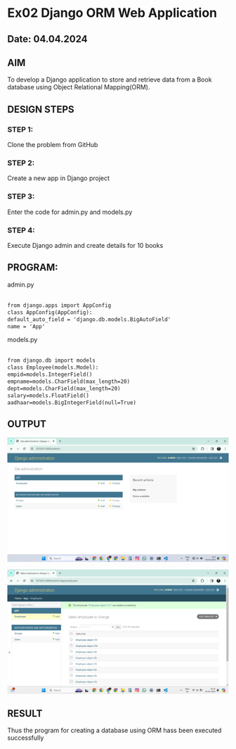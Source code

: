 # Ex02 Django ORM Web Application

## Date: 04.04.2024

## AIM
To develop a Django application to store and retrieve data from a Book database using Object Relational Mapping(ORM).

## DESIGN STEPS

### STEP 1:
Clone the problem from GitHub

### STEP 2:
Create a new app in Django project

### STEP 3:
Enter the code for admin.py and models.py

### STEP 4:
Execute Django admin and create details for 10 books

## PROGRAM:

admin.py

```

from django.apps import AppConfig
class AppConfig(AppConfig):
default_auto_field = 'django.db.models.BigAutoField'
name = 'App'

```
models.py

```

from django.db import models
class Employee(models.Model):
empid=models.IntegerField()
empname=models.CharField(max_length=20)
dept=models.CharField(max_length=20)
salary=models.FloatField()
aadhaar=models.BigIntegerField(null=True)

```


## OUTPUT

![alt text](<Screenshot 2024-04-04 084243.png>)

![alt text](<Screenshot 2024-04-04 214243.png>)
## RESULT
Thus the program for creating a database using ORM hass been executed successfully
